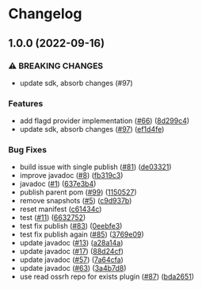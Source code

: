 # Changelog

## 1.0.0 (2022-09-16)


### ⚠ BREAKING CHANGES

* update sdk, absorb changes (#97)

### Features

* add flagd provider implementation ([#66](https://github.com/open-feature/java-sdk-contrib/issues/66)) ([8d299c4](https://github.com/open-feature/java-sdk-contrib/commit/8d299c41ad0bef8c3e81cc3c50932f1ee254c644))
* update sdk, absorb changes ([#97](https://github.com/open-feature/java-sdk-contrib/issues/97)) ([ef1d4fe](https://github.com/open-feature/java-sdk-contrib/commit/ef1d4fe2692d74a973a13b33a0617b2a8b295559))


### Bug Fixes

* build issue with single publish ([#81](https://github.com/open-feature/java-sdk-contrib/issues/81)) ([de03321](https://github.com/open-feature/java-sdk-contrib/commit/de0332125253ff61df388caa502dbfecc244531a))
* improve javadoc ([#8](https://github.com/open-feature/java-sdk-contrib/issues/8)) ([fb319c3](https://github.com/open-feature/java-sdk-contrib/commit/fb319c3ce691d63741f920becc5a114961b6b4dc))
* javadoc ([#1](https://github.com/open-feature/java-sdk-contrib/issues/1)) ([637e3b4](https://github.com/open-feature/java-sdk-contrib/commit/637e3b41b3b73aa11b7ea51b555d6952b51eb60e))
* publish parent pom ([#99](https://github.com/open-feature/java-sdk-contrib/issues/99)) ([1150527](https://github.com/open-feature/java-sdk-contrib/commit/11505272d0a2e20a66476e5ca6029b6ff3e923b1))
* remove snapshots ([#5](https://github.com/open-feature/java-sdk-contrib/issues/5)) ([c9d937b](https://github.com/open-feature/java-sdk-contrib/commit/c9d937b07febf26c5bd059ff258c2ee1cecadcd1))
* reset manifest ([c61434c](https://github.com/open-feature/java-sdk-contrib/commit/c61434cef808f607c628b23396742a0c3e1839d2))
* test ([#11](https://github.com/open-feature/java-sdk-contrib/issues/11)) ([6632752](https://github.com/open-feature/java-sdk-contrib/commit/66327523aa09c479a2fa16eda440d681338d5672))
* test fix publish ([#83](https://github.com/open-feature/java-sdk-contrib/issues/83)) ([0eebfe3](https://github.com/open-feature/java-sdk-contrib/commit/0eebfe3f7ff711455776092a0cb231ba686eb2d3))
* test fix publish again ([#85](https://github.com/open-feature/java-sdk-contrib/issues/85)) ([3769e09](https://github.com/open-feature/java-sdk-contrib/commit/3769e09285dbbe4edd15f6d4801364e21bfc9c67))
* update javadoc ([#13](https://github.com/open-feature/java-sdk-contrib/issues/13)) ([a28a14a](https://github.com/open-feature/java-sdk-contrib/commit/a28a14a48e2fdfc800eb45efbae09411cef6697e))
* update javadoc ([#17](https://github.com/open-feature/java-sdk-contrib/issues/17)) ([88d24cf](https://github.com/open-feature/java-sdk-contrib/commit/88d24cf48dcf6defd28ed0a7df466324e788ba9c))
* update javadoc ([#57](https://github.com/open-feature/java-sdk-contrib/issues/57)) ([7a64cfa](https://github.com/open-feature/java-sdk-contrib/commit/7a64cfa0ab835139603e4a582f3a2b91f24207bb))
* update javadoc ([#63](https://github.com/open-feature/java-sdk-contrib/issues/63)) ([3a4b7d8](https://github.com/open-feature/java-sdk-contrib/commit/3a4b7d83e2272d43e252f6a1201c4e3a7aee4330))
* use read ossrh repo for exists plugin ([#87](https://github.com/open-feature/java-sdk-contrib/issues/87)) ([bda2651](https://github.com/open-feature/java-sdk-contrib/commit/bda265194e4a94a2d220b8ef400a0703cb32c235))
